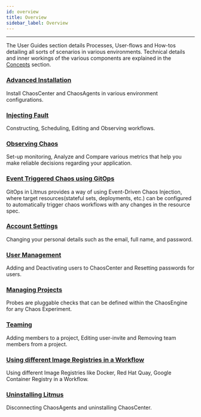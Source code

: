 ```yaml
---
id: overview
title: Overview
sidebar_label: Overview
---
```


---

The User Guides section details Processes, User-flows and How-tos detailing all sorts of scenarios in various environments. Technical details and inner workings of the various components are explained in the [Concepts](../concepts/overview) section.

### [Advanced Installation](chaoscenter-cluster-scope-installation)

Install ChaosCenter and ChaosAgents in various environment configurations.

### [Injecting Fault](schedule-workflow)

Constructing, Scheduling, Editing and Observing workflows.

### [Observing Chaos](observability-set-up)

Set-up monitoring, Analyze and Compare various metrics that help you make reliable decisions regarding your application.

### [Event Triggered Chaos using GitOps](event-triggered-chaos)

GitOps in Litmus provides a way of using Event-Driven Chaos Injection, where target resources(stateful sets, deployments, etc.) can be configured to automatically trigger chaos workflows with any changes in the resource spec.

### [Account Settings](account-settings)

Changing your personal details such as the email, full name, and password.

### [User Management](create-user)

Adding and Deactivating users to ChaosCenter and Resetting passwords for users.

### [Managing Projects](change-project-name)

Probes are pluggable checks that can be defined within the ChaosEngine for any Chaos Experiment.

### [Teaming](invite-team-member)

Adding members to a project, Editing user-invite and Removing team members from a project.

### [Using different Image Registries in a Workflow](image-registry)

Using different Image Registries like Docker, Red Hat Quay, Google Container Registry in a Workflow.

### [Uninstalling Litmus](uninstall-litmus)

Disconnecting ChaosAgents and uninstalling ChaosCenter.
